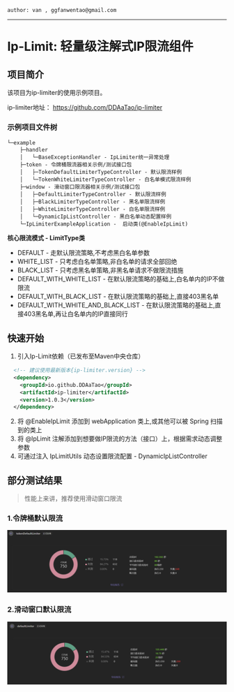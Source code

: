 ~~~ 
author: van , ggfanwentao@gmail.com
~~~
---

# Ip-Limit: 轻量级注解式IP限流组件

## 项目简介
该项目为ip-limiter的使用示例项目。

ip-limiter地址： https://github.com/DDAaTao/ip-limiter

### 示例项目文件树
```
└─example
    ├─handler
    │   └─BaseExceptionHandler - IpLimiter统一异常处理
    ├─token - 令牌桶限流器相关示例/测试接口包
    │   ├─TokenDefaultLimiterTypeController - 默认限流样例
    │   └─TokenWhiteLimiterTypeController - 白名单模式限流样例
    ├─window - 滑动窗口限流器相关示例/测试接口包
    │   ├─DefaultLimiterTypeController - 默认限流样例
    │   ├─BlackLimiterTypeController - 黑名单限流样例
    │   ├─WhiteLimiterTypeController - 白名单限流样例
    │   └─DynamicIpListController - 黑白名单动态配置样例
    └─IpLimiterExampleApplication -  启动类(@EnableIpLimit)
```



**核心限流模式 - LimitType类**
- DEFAULT - 走默认限流策略,不考虑黑白名单参数
- WHITE_LIST - 只考虑白名单策略,非白名单的请求全部回绝
- BLACK_LIST - 只考虑黑名单策略,非黑名单请求不做限流措施
- DEFAULT_WITH_WHITE_LIST - 在默认限流策略的基础上,白名单内的IP不做限流
- DEFAULT_WITH_BLACK_LIST - 在默认限流策略的基础上,直接403黑名单
- DEFAULT_WITH_WHITE_AND_BLACK_LIST - 在默认限流策略的基础上,直接403黑名单,再让白名单内的IP直接同行

## 快速开始

1. 引入Ip-Limit依赖（已发布至Maven中央仓库）
```xml
  <!-- 建议使用最新版本{ip-limiter.version} -->
  <dependency>
    <groupId>io.github.DDAaTao</groupId>
    <artifactId>ip-limiter</artifactId>
    <version>1.0.3</version>
  </dependency>
```
2. 将 @EnableIpLimit 添加到 webApplication 类上,或其他可以被 Spring 扫描到的类上
3. 将 @IpLimit 注解添加到想要做IP限流的方法（接口）上，根据需求动态调整参数
4. 可通过注入 IpLimitUtils 动态设置限流配置 - DynamicIpListController

## 部分测试结果
> 性能上来讲，推荐使用滑动窗口限流
### 1.令牌桶默认限流 
<img alt="令牌桶默认限流" src="src/main/resources/static/TokenDefaultLimiter.png">

### 2.滑动窗口默认限流 
<img alt="滑动窗口默认限流" src="src/main/resources/static/WindowDefaultLimiter.png">